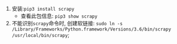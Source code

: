 1. 安装:`pip3 install scrapy`
    * 查看此包信息: `pip3 show scrapy`
2. 不能识别`scrapy`命令时, 创建软链接: `sudo ln -s /Library/Frameworks/Python.framework/Versions/3.6/bin/scrapy /usr/local/bin/scrapy`;